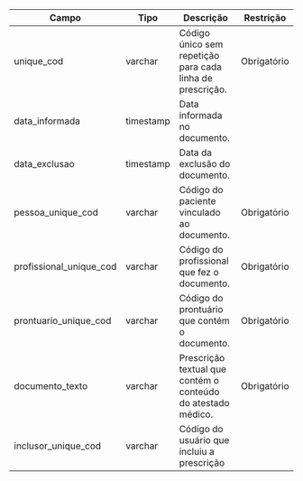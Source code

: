 | Campo                             | Tipo      | Descrição                                                                 | Restrição   |
|-----------------------------------|-----------|--------------------------------------------------------------------------|--------------|
| unique_cod                        | varchar   | Código único sem repetição para cada linha de prescrição.                 | Obrigatório |
| data_informada                    | timestamp | Data informada no documento.                                             |             |
| data_exclusao                     | timestamp | Data da exclusão do documento.                                           |             |
| pessoa_unique_cod                 | varchar   | Código do paciente vinculado ao documento.                                | Obrigatório |
| profissional_unique_cod           | varchar   | Código do profissional que fez o documento.                              | Obrigatório |
| prontuario_unique_cod             | varchar   | Código do prontuário que contém o documento.                             | Obrigatório |
| documento_texto                   | varchar   | Prescrição textual que contém o conteúdo do atestado médico.              | Obrigatório |
| inclusor_unique_cod            | varchar |  Código do usuário que incluiu a prescrição | |

